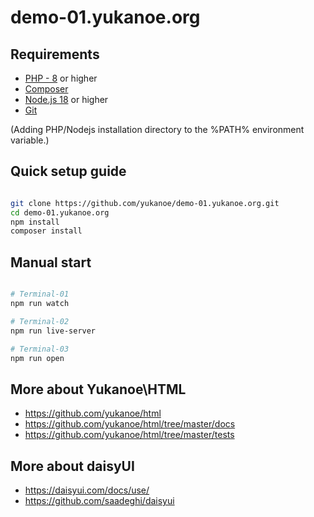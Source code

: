 # demo-01.yukanoe.org

## Requirements

- [PHP - 8](https://windows.php.net/download/) or higher
- [Composer](https://getcomposer.org/download/)
- [Node.js 18](https://nodejs.org/en/download/current) or higher
- [Git](https://git-scm.com/downloads)

(Adding PHP/Nodejs installation directory to the %PATH% environment variable.)

## Quick setup guide
```bash

git clone https://github.com/yukanoe/demo-01.yukanoe.org.git
cd demo-01.yukanoe.org
npm install
composer install


```

## Manual start
```bash

# Terminal-01
npm run watch

# Terminal-02
npm run live-server

# Terminal-03
npm run open


```

## More about Yukanoe\HTML
 - https://github.com/yukanoe/html
 - https://github.com/yukanoe/html/tree/master/docs
 - https://github.com/yukanoe/html/tree/master/tests

## More about daisyUI
 - https://daisyui.com/docs/use/
 - https://github.com/saadeghi/daisyui
